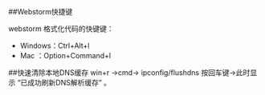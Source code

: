 ##Webstorm快捷键

webstorm 格式化代码的快键键：
* Windows：Ctrl+Alt+l
* Mac ：Option+Command+l


##快速清除本地DNS缓存
win+r ->cmd-> ipconfig/flushdns 按回车键->此时显示 “已成功刷新DNS解析缓存” 。